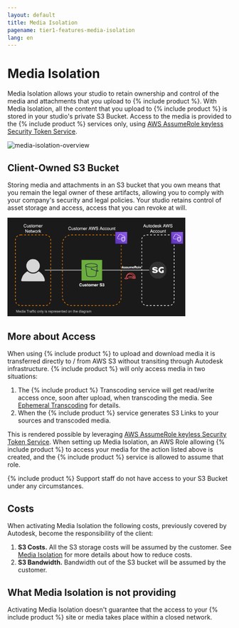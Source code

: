 ```yaml
---
layout: default
title: Media Isolation
pagename: tier1-features-media-isolation
lang: en
---
```


# Media Isolation

Media Isolation allows your studio to retain ownership and control of the media and attachments that you upload to {% include product %}. With Media Isolation, all the content that you upload to {% include product %} is stored in your studio's private S3 Bucket. Access to the media is provided to the {% include product %} services only, using [AWS AssumeRole keyless Security Token Service](https://docs.aws.amazon.com/STS/latest/APIReference/API_AssumeRole.html).

<img alt="media-isolation-overview" src="../images/media-isolation-overview.png" width="400">

## Client-Owned S3 Bucket

Storing media and attachments in an S3 bucket that you own means that you remain the legal owner of these artifacts, allowing you to comply with your company's security and legal policies. Your studio retains control of asset storage and access, access that you can revoke at will.

<img alt="media-isolation-arch" src="../images/media-isolation-arch.png" width="400">

## More about Access

When using {% include product %} to upload and download media it is transferred directly to / from AWS S3 without transiting through Autodesk infrastructure. {% include product %} will only access media in two situations:

1. The {% include product %} Transcoding service will get read/write access once, soon after upload, when transcoding the media. See [Ephemeral Transcoding](../getting_started/about.md#ephemeral-transcoding) for details.
2. When the {% include product %} service generates S3 Links to your sources and transcoded media.

This is rendered possible by leveraging [AWS AssumeRole keyless Security Token Service](https://docs.aws.amazon.com/STS/latest/APIReference/API_AssumeRole.html). When setting up Media Isolation, an AWS Role allowing {% include product %} to access your media for the action listed above is created, and the {% include product %} service is allowed to assume that role.

{% include product %} Support staff do not have access to your S3 Bucket under any circumstances.

## Costs

When activating Media Isolation the following costs, previously covered by Autodesk, become the responsibility of the client:

1. **S3 Costs.** All the S3 storage costs will be assumed by the customer. See [Media Isolation](../setup/tuning.md) for more details about how to reduce costs.
2. **S3 Bandwidth.** Bandwidth out of the S3 bucket will be assumed by the customer.

## What Media Isolation is not providing

Activating Media Isolation doesn't guarantee that the access to your {% include product %} site or media takes place within a closed network.
